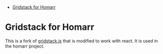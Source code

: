 <!-- START doctoc generated TOC please keep comment here to allow auto update -->
<!-- DON'T EDIT THIS SECTION, INSTEAD RE-RUN doctoc TO UPDATE -->


- [Gridstack for Homarr](#gridstack-for-homarr)

<!-- END doctoc generated TOC please keep comment here to allow auto update -->

# Gridstack for Homarr

This is a fork of [gridstack.js](https://github.com/gridstack/gridstack.js) that is modified to work with react. It is used in the homarr project.
